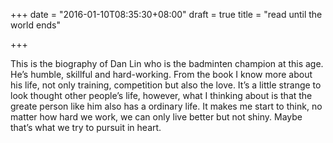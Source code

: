 +++
date = "2016-01-10T08:35:30+08:00"
draft = true
title = "read until the world ends"

+++



This is the biography of Dan Lin who is the badminten champion at this age. He’s humble, skillful and hard-working. From the book I know more about his life, not only training, competition but also the love. It’s a little strange to look thought other people’s life, however, what I thinking about is that the greate person like him also has a ordinary life. It makes me start to think, no matter how hard we work, we can only live better but not shiny. Maybe that’s what we try to pursuit in heart.

